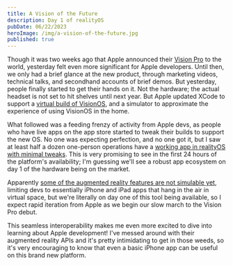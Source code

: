 ```yaml
---
title: A Vision of the Future
description: Day 1 of realityOS
pubDate: 06/22/2023
heroImage: /img/a-vision-of-the-future.jpg
published: true
---
```


Though it was two weeks ago that Apple announced their [Vision Pro](https://www.apple.com/apple-vision-pro/) to the world, yesterday felt even more significant for Apple developers. Until then, we only had a brief glance at the new product, through marketing videos, technical talks, and secondhand accounts of brief demos. But yesterday, people finally started to get their hands on it. Not the hardware; the actual headset is not set to hit shelves until next year. But Apple updated XCode to support a [virtual build of VisionOS](https://www.apple.com/newsroom/2023/06/developer-tools-to-create-spatial-experiences-for-apple-vision-pro-now-available/), and a simulator to approximate the experience of using VisionOS in the home.

What followed was a feeding frenzy of activity from Apple devs, as people who have live apps on the app store started to tweak their builds to support the new OS. No one was expecting perfection, and no one got it, but I saw at least half a dozen one-person operations have a [working app in realityOS with minimal tweaks](https://mastodon.social/@stroughtonsmith/110588469531560290). This is very promising to see in the first 24 hours of the platform's availability; I'm guessing we'll see a robust app ecosystem on day 1 of the hardware being on the market.

Apparently [some of the augmented reality features are not simulable yet](https://mastodon.social/@stroughtonsmith/110588400319637388), limiting devs to essentially iPhone and iPad apps that hang in the air in virtual space, but we're literally on day one of this tool being available, so I expect rapid iteration from Apple as we begin our slow march to the Vision Pro debut.

This seamless interoperability makes me even more excited to dive into learning about Apple development! I've messed around with their augmented reality APIs and it's pretty intimidating to get in those weeds, so it's very encouraging to know that even a basic iPhone app can be useful on this brand new platform.
